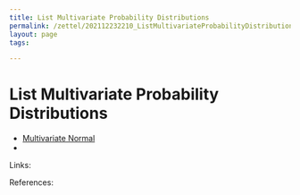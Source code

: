 ```yaml
---
title: List Multivariate Probability Distributions
permalink: /zettel/202112232210_ListMultivariateProbabilityDistributions
layout: page
tags: 

---
```

# List Multivariate Probability Distributions

- [Multivariate Normal](202101091649_multivariateNormalDistribution)
- 

Links: 

References: 

